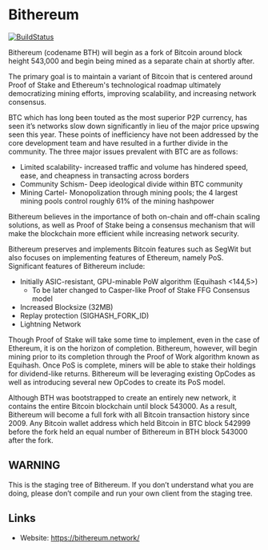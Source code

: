 # Bithereum

[![BuildStatus](https://travis-ci.org/BTHPOS/BTHPOS.svg?branch=master)](https://travis-ci.org/BTHPOS/BTHPOS)

Bithereum (codename BTH) will begin as a fork of Bitcoin around block height 543,000 and begin being mined as a separate chain at shortly after.

The primary goal is to maintain a variant of Bitcoin that is centered around Proof of Stake and Ethereum's technological roadmap ultimately democratizing mining efforts, improving scalability, and increasing network consensus.

BTC which has long been touted as the most superior P2P currency, has seen it’s networks slow down significantly in lieu of the major price upswing seen this year. These points of inefficiency have not been addressed by the core development team and have resulted in a further divide in the community. The three major issues prevalent with BTC are as follows:

- Limited scalability- increased traffic and volume has hindered speed, ease, and cheapness in transacting across borders
- Community Schism- Deep ideological divide within BTC community
- Mining Cartel- Monopolization through mining pools; the 4 largest mining pools control roughly 61% of the mining hashpower

Bithereum believes in the importance of both on-chain and off-chain scaling solutions, as well as Proof of Stake being a consensus mechanism that will make the blockchain more efficient while increasing network security.

Bithereum preserves and implements Bitcoin features such as SegWit but also focuses on implementing features of Ethereum, namely PoS. Significant features of Bithereum include:

- Initially ASIC-resistant, GPU-minable PoW algorithm (Equihash <144,5>)
    - To be later changed to Casper-like Proof of Stake FFG Consensus model
- Increased Blocksize (32MB)
- Replay protection (SIGHASH_FORK_ID)
- Lightning Network

Though Proof of Stake will take some time to implement, even in the case of Ethereum, it is on the horizon of completion. Bithereum, however, will begin mining prior to its completion through the Proof of Work algorithm known as Equihash. Once PoS is complete, miners will be able to stake their holdings for dividend-like returns. Bithereum will be leveraging existing OpCodes as well as introducing several new OpCodes to create its PoS model. 

Although BTH was bootstrapped to create an entirely new network, it contains the entire Bitcoin blockchain until block 543000. As a result, Bithereum will become a full fork with all Bitcoin transaction history since 2009. Any Bitcoin wallet address which held Bitcoin in BTC block 542999 before the fork held an equal number of Bithereum in BTH block 543000 after the fork.

## WARNING

This is the staging tree of Bithereum. If you don’t understand what you are doing, please don’t compile and run your own client from the staging tree.

## Links

* Website: https://bithereum.network/

